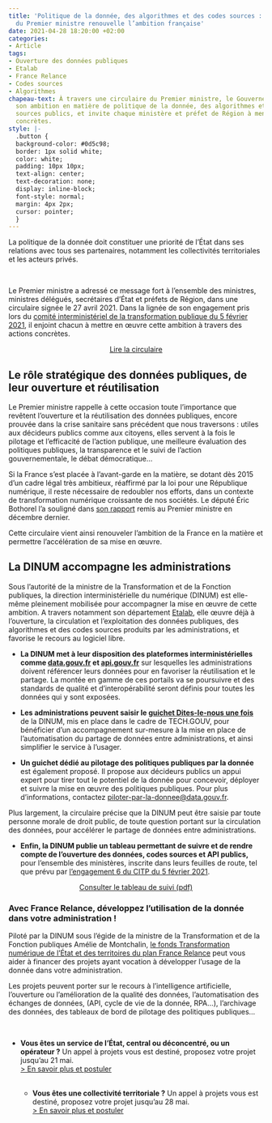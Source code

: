 ```yaml
---
title: 'Politique de la donnée, des algorithmes et des codes sources : une circulaire
  du Premier ministre renouvelle l’ambition française'
date: 2021-04-28 18:20:00 +02:00
categories:
- Article
tags:
- Ouverture des données publiques
- Etalab
- France Relance
- Codes sources
- Algorithmes
chapeau-text: À travers une circulaire du Premier ministre, le Gouvernement renouvelle
  son ambition en matière de politique de la donnée, des algorithmes et des codes
  sources publics, et invite chaque ministère et préfet de Région à mener des actions
  concrètes.
style: |-
  .button {
  background-color: #0d5c98;
  border: 1px solid white;
  color: white;
  padding: 10px 10px;
  text-align: center;
  text-decoration: none;
  display: inline-block;
  font-style: normal;
  margin: 4px 2px;
  cursor: pointer;
  }
---
```


<div class="citation"><p>La politique de la donnée doit constituer une priorité de l’État dans ses relations avec tous ses partenaires, notamment les collectivités territoriales et les acteurs privés.</p></div>

<br><p>Le Premier ministre a adressé ce message fort à l’ensemble des ministres, ministres délégués, secrétaires d’État et préfets de Région, dans une circulaire signée le 27 avril 2021.
Dans la lignée de son engagement pris lors du <a href="https://www.gouvernement.fr/partage/12086-dossier-de-presse-comite-interministeriel-de-la-transformation-publique" title="comité interministériel de la transformation publique du 5 février 2021 - Lien externe">comité interministériel de la transformation publique du 5 février 2021</a>, il enjoint chacun à mettre en œuvre cette ambition à travers des actions concrètes.</p>

<p align="center"><a href="XXXXXXXXX" class="button">Lire la circulaire</a></p>


<h2 class="margin-bottom-1 h3"> Le rôle stratégique des données publiques, de leur ouverture et réutilisation</h2>

Le Premier ministre rappelle à cette occasion toute l’importance que revêtent l’ouverture et la réutilisation des données publiques, encore prouvée dans la crise sanitaire sans précédent que nous traversons : utiles aux décideurs publics comme aux citoyens, elles servent à la fois le pilotage et l’efficacité de l’action publique, une meilleure évaluation des politiques publiques, la transparence et le suivi de l’action gouvernementale, le débat démocratique…

Si la France s’est placée à l’avant-garde en la matière, se dotant dès 2015 d’un cadre légal très ambitieux, réaffirmé par la loi pour une République numérique, il reste nécessaire de redoubler nos efforts, dans un contexte de transformation numérique croissante de nos sociétés. Le député Éric Bothorel l’a souligné dans [son rapport](https://www.gouvernement.fr/partage/11979-rapport-sur-la-politique-publique-de-la-donnee-des-algorithmes-et-des-codes-sources "son rapport - Lien externe") remis au Premier ministre en décembre dernier.

Cette circulaire vient ainsi renouveler l’ambition de la France en la matière et permettre l’accélération de sa mise en œuvre.

<h2 class="margin-bottom-1 h3">La DINUM accompagne les administrations</h2>

Sous l’autorité de la ministre de la Transformation et de la Fonction publiques, la direction interministérielle du numérique (DINUM) est elle-même pleinement mobilisée pour accompagner la mise en œuvre de cette ambition. A travers notamment son département [Etalab](https://www.etalab.gouv.fr/ "Etalab - Lien externe"), elle œuvre déjà à l’ouverture, la circulation et l’exploitation des données publiques, des algorithmes et des codes sources produits par les administrations, et favorise le recours au logiciel libre.

* **La DINUM met à leur disposition des plateformes interministérielles comme [data.gouv.fr](https://data.gouv.fr "data.gouv.fr - Lien externe") et [api.gouv.fr](https://api.gouv.fr "api.gouv.fr - Lien externe")** sur lesquelles les administrations doivent référencer leurs données pour en favoriser la réutilisation et le partage. La montée en gamme de ces portails va se poursuivre et des standards de qualité et d’interopérabilité seront définis pour toutes les données qui y sont exposées.

* **Les administrations peuvent saisir le [guichet Dites-le-nous une fois](https://www.numerique.gouv.fr/services/guichet-dites-le-nous-une-fois/)** de la DINUM, mis en place dans le cadre de TECH.GOUV, pour bénéficier d’un accompagnement sur-mesure à la mise en place de l’automatisation du partage de données entre administrations, et ainsi simplifier le service à l’usager.

* **Un guichet dédié au pilotage des politiques publiques par la donnée** est également proposé. Il propose aux décideurs publics un appui expert pour tirer tout le potentiel de la donnée pour concevoir, déployer et suivre la mise en œuvre des politiques publiques.
Pour plus d’informations, contactez [piloter-par-la-donnee@data.gouv.fr](mailto:piloter-par-la-donnee@data.gouv.fr).

Plus largement, la circulaire précise que la DINUM peut être saisie par toute personne morale de droit public, de toute question portant sur la circulation des données, pour accélérer le partage de données entre administrations.

* **Enfin, la DINUM publie un tableau permettant de suivre et de rendre compte de l’ouverture des données, codes sources et API publics,** pour l’ensemble des ministères, inscrite dans leurs feuilles de route, tel que prévu par [l’engagement 6 du CITP du 5 février 2021](https://www.modernisation.gouv.fr/transformation-publique/comites-interministeriels-de-la-transformation-publique/article-citp "l’engagement 6 du CITP du 5 février 2021 - Lien externe").

<p align="center"><a href="XXXXXXXXX" class="button">Consulter le tableau de suivi (pdf)</a></p>

<div class="encadre noir"><h3 class="margin-bottom-1 h4">Avec France Relance, développez l’utilisation de la donnée dans votre administration !</h3>
<p>Piloté par la DINUM sous l’égide de la ministre de la Transformation et de la Fonction publiques Amélie de Montchalin, <a href=https://www.numerique.gouv.fr/services/francerelance-transformation-numerique-etat-et-territoires/" title="le fonds Transformation numérique de l’État et des territoires du plan France Relance - Lien externe">le fonds Transformation numérique de l’État et des territoires du plan France Relance</a> peut vous aider à financer des projets ayant vocation à développer l’usage de la donnée dans votre administration.</p>
<p>Les projets peuvent porter sur le recours à l’intelligence artificielle, l’ouverture ou l’amélioration de la qualité des données, l’automatisation des échanges de données, (API, cycle de vie de la donnée, RPA…), l’archivage des données, des tableaux de bord de pilotage des politiques publiques…</p>
<br>
<ul><li><b>Vous êtes un service de l’État, central ou déconcentré, ou un opérateur ?</b> Un appel à projets vous est destiné, proposez votre projet jusqu’au 21 mai.
<br><a href="https://france-relance.transformation.gouv.fr/96c0-developper-lutilisation-de-la-donnee-dans-vot" title="En savoir plus et postuler - Lien externe"> > En savoir plus et postuler</a></li> 
<br>
<ul><li><b>Vous êtes une collectivité territoriale ?</b> Un appel à projets vous est destiné, proposez votre projet jusqu’au 28 mai.
<br><a href="https://france-relance.transformation.gouv.fr/dbbc-developper-lutilisation-de-la-donnee-dans-vot/" title="En savoir plus et postuler - Lien externe"> > En savoir plus et postuler</a></li></ul>
</div>
